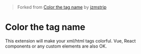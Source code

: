 > Forked from [Color the tag name](https://github.com/jzmstrjp/vscode-color-the-tag-name) by [jzmstrjp](https://github.com/jzmstrjp)
# Color the tag name
This extension will make your xml/html tags colorful.
Vue, React components or any custom elements are also OK.